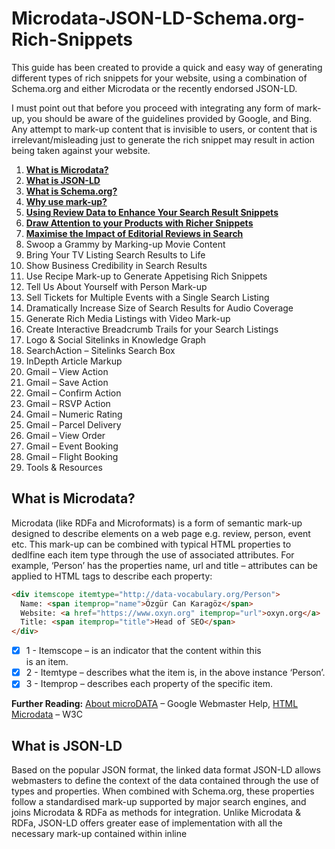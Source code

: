 # Microdata-JSON-LD-Schema.org-Rich-Snippets
This guide has been created to provide a quick and easy way of generating different types of rich snippets for your website, using a combination of Schema.org and either Microdata or the recently endorsed JSON-LD.

I must point out that before you proceed with integrating any form of mark-up, you should be aware of the guidelines provided by Google, and Bing. Any attempt to mark-up content that is invisible to users, or content that is irrelevant/misleading just to generate the rich snippet may result in action being taken against your website.

1. [**What is Microdata?**](#what-is-microdata)
2. [**What is JSON-LD**](#what-is-json-ld)
3. [**What is Schema.org?**](#what-is-schemaorg)
4. [**Why use mark-up?**](#why-use-mark-up)
5. [**Using Review Data to Enhance Your Search Result Snippets**](#using-review-data-to-enhance-your-search-result-snippets)
6. [**Draw Attention to your Products with Richer Snippets**](#draw-attention-to-your-products-with-richer-snippets)
7. [**Maximise the Impact of Editorial Reviews in Search**](#maximise-the-impact-of-editorial-reviews-in-search)
8. Swoop a Grammy by Marking-up Movie Content
9. Bring Your TV Listing Search Results to Life
10. Show Business Credibility in Search Results
11. Use Recipe Mark-up to Generate Appetising Rich Snippets
12. Tell Us About Yourself with Person Mark-up
13. Sell Tickets for Multiple Events with a Single Search Listing
14. Dramatically Increase Size of Search Results for Audio Coverage
15. Generate Rich Media Listings with Video Mark-up
16. Create Interactive Breadcrumb Trails for your Search Listings
17. Logo & Social Sitelinks in Knowledge Graph
18. SearchAction – Sitelinks Search Box
19. InDepth Article Markup
20. Gmail – View Action
21. Gmail – Save Action
22. Gmail – Confirm Action
23. Gmail – RSVP Action
24. Gmail – Numeric Rating
25. Gmail – Parcel Delivery
26. Gmail – View Order
27. Gmail – Event Booking
28. Gmail – Flight Booking
29. Tools & Resources

## What is Microdata?

Microdata (like RDFa and Microformats) is a form of semantic mark-up designed to describe elements on a web page e.g. review, person, event etc. This mark-up can be combined with typical HTML properties to dedlfine each item type through the use of associated attributes. For example, ‘Person’ has the properties name, url and title – attributes can be applied to HTML tags to describe each property:

```HTML
<div itemscope itemtype="http://data-vocabulary.org/Person">
  Name: <span itemprop="name">Özgür Can Karagöz</span>
  Website: <a href="https://www.oxyn.org" itemprop="url">oxyn.org</a>
  Title: <span itemprop="title">Head of SEO</span>
</div>
```

- [X] 1 - Itemscope – is an indicator that the content within this <div> is an item.
- [X] 2 - Itemtype – describes what the item is, in the above instance ‘Person’.
- [X] 3 - Itemprop – describes each property of the specific item.
  
**Further Reading:** [About microDATA](https://developers.google.com/search/docs/guides/intro-structured-data?visit_id=1-636582308679739602-3891983355&hl=en&rd=1) – Google Webmaster Help, [HTML Microdata](https://www.w3.org/TR/microdata/) – W3C
  
## What is JSON-LD

Based on the popular JSON format, the linked data format JSON-LD allows webmasters to define the context of the data contained through the use of types and properties. When combined with Schema.org, these properties follow a standardised mark-up supported by major search engines, and joins Microdata & RDFa as methods for integration. Unlike Microdata & RDFa, JSON-LD offers greater ease of implementation with all the necessary mark-up contained within inline <script> tags, instead of wrapping HTML properties. However, as elegant and lightweight that JSON-LD is, there are some potential road blocks. In some instances it’s just not practical to mark-up content, for example that on a larger scale, as the content would need to be effectively repeated within the script tags in order to validate. Also as the mark-up is invisible, the likelihood of marking up content that is not on the visible page increases, which is against search engine usage guidelines. It is for these reasons that Google in particular still favours Microdata & RDFa for marking up HTML content.

**Further Reading:** [What is JSON-LD](https://json-ld.org/) – JSON-LD.org, [JSON-LD](https://developers.google.com/search/docs/guides/intro-structured-data) – Google Developers, [Structured Data Testing Tool](https://search.google.com/structured-data/testing-tool) (New) – Google Developers.

## What is Schema.org?

Schema.org is a universally supported vocabulary extension by Google, Microsoft and Yahoo! for mark-up languages such as Microdata. It is designed to make the lives of webmasters easier, by offering one standardised mark-up understood by all the major search engines. Currently, Schema.org is compatible with Microdata, RDFa and JSON-LD.

**Further Reading:** [What is Schema.org](http://schema.org/) – Schema.org, [Schema.org FAQ](http://schema.org/docs/faq.html?visit_id=1-636582311145661231-2254729040&hl=en&rd=1) – Google Webmaster Help.

## Why use mark-up?

Marking up content on your website can:

- Lead to the generation of rich snippets in search engine results e.g.

<img src="https://36bvmt283fg61unuud3h7qua-wpengine.netdna-ssl.com/wp-content/uploads/2013/02/sg-ebay.png" />


- This has the potential to enhance CTR from the search results from anywhere between 10-25%.
- Search engines and organisations are using this mark-up to develop new tools, for example Google Recipe Search, which may open up other marketing channels if not now, in the near future.
- Provide greater information to search engines to improve their understanding of the content on your website.

## Using Review Data to Enhance Your Search Result Snippets
### Example live snippet
<img src="https://36bvmt283fg61unuud3h7qua-wpengine.netdna-ssl.com/wp-content/uploads/2013/02/sg-ebay.png">

### 1.2 The core mark-up features at a glance:
**Itemtype** attributes utilised:

| Itemtype      | Description   |
| ------------- | ------------- |
| http://www.schema.org/AggregateRating      | The average rating based on multiple ratings or reviews. |
| http://www.schema.org/Review               | A review of an item e.g. product or movie.               |
| http://www.schema.org/Rating               | An individual rating given for an item.                  |
	
**Itemprop** attributes utilised:

| Itemprop      | Description   | Property of   |
| ------------- | ------------- | ------------- |
| itemprop=“name”             | The name of the item being marked up. | All |
| itemprop=“description”      | Describe the item being marked up.    | All |
| itemprop=“aggregateRating”  | The overall rating, based on a collection of reviews or ratings of the item.                  | CreativeWork |
| itemprop=“ratingValue”      | The rating for the content.           | Rating |
| itemprop=“reviewCount”      | The total number of reviews.          | AggregateRating |
| itemprop=“author”           | The author of this content. HTML 5 rel=author tag can be utilised instead. | CreativeWork |
| itemprop=“datePublished”    | Date of first broadcast/publication.  | CreativeWork |
| itemprop=“reviewRating”     | The rating given in this review.      | Rating |
| itemprop=“reviewBody”       | The actual body of the review.        | CreativeWork |
| itemprop=“worstRating”      | The lowest possible rating.           | Rating |
| itemprop=“bestRating”       | The highest possible rating.          | Rating |


### 1.3 The mark-up
The following code examples form the bare-bone template mark-up for review data. The first part of this example forms the aggregate rating, and could be utilised by itself to generate the rich snippet from point 1.1:

**JSON-LD**

```javascript
<script type="application/ld+json">
{
  "@context": "http://schema.org",
  "@type": "Product",
  "name": "[the name of the product]",
  "aggregateRating": {
    "@type": "AggregateRating",
    "ratingValue": "[rating]",
    "reviewCount": "[number of reviews]"
  }
}
</script>
```
**Microdata**

```HTML
<div itemscope itemtype="http://schema.org/Product">
  <span itemprop="name">[the name of the product]</span>
  <div itemprop="aggregateRating" itemscope itemtype="http://schema.org/AggregateRating">
    <span itemprop="ratingValue">[rating]</span> stars – based on
    <span itemprop="reviewCount">[number of reviews]</span> reviews
  <div>
</div>
```
The second piece of mark up should be utilised on each review, this also adds further validity to the aggregate rating defined above:

**JSON-LD**

```javascript
<script type="application/ld+json">
{
  "@context": "http://schema.org",
  "@type": "Product",
  "name": "[the name of the product]",
  "aggregateRating": {
    "@type": "AggregateRating",
    "ratingValue": "[rating]",
    "reviewCount": "[number of reviews]"
  },
  "review": [
    {
      "@type": "Review",
      "name": "[review title/summary]",
      "author": "[name of reviewer]",
      "datePublished": "[date in ISO format e.g. 2012-04-15]",
      "description": "[the actual user review text]",
      "reviewRating": {
        "@type": "Rating",
        "bestRating": "[highest possible rating]",
        "ratingValue": "[rating given by reviewer]",
        "worstRating": "[lowest possible rating]"
      }   
    }
  ]
}
</script>
```

**Microdata**

```HTML
<div itemprop="review" itemscope itemtype="http://schema.org/Review">
  <span itemprop="name">[review title/summary]</span> - by
  <span itemprop="author">[name of reviewer]</span>,
  <meta itemprop="datePublished" content="[date in ISO format e.g. 2012-04-15]">April 15th, 2012
  <div itemprop="reviewRating" itemscope itemtype="http://schema.org/Rating">
    <meta itemprop="worstRating" content="[lowest possible rating]">
    <span itemprop="ratingValue">[rating given by reviewer]</span>/
    <span itemprop="bestRating">[highest possible rating]</span>stars
  </div>
  <span itemprop="description">[The actual user review text]</span>
</div>
```

### 1.4 The Test…
Filling in the blanks, the resulting snippet using the structured data testing tool should resemble something like this:
<img src="https://36bvmt283fg61unuud3h7qua-wpengine.netdna-ssl.com/wp-content/uploads/2013/02/test-1-1.png" />

**Further Reading:** [Review Schema.org Creator](https://raventools.com/site-auditor/seo-guide/schema-structured-data) – Raven Tools, [Rich Snippets: Reviews Video](https://www.youtube.com/watch?v=n0SF6PLCx4I) – Google Webmaster Help, [Review & AggregateRating](http://schema.org/AggregateRating) – Schema.org

# Draw Attention to your Products with Richer Snippets
### 2.1 Example live snippet

Extending the capability of the review mark up for products can lead to this type of rich snippet:

<img src="https://36bvmt283fg61unuud3h7qua-wpengine.netdna-ssl.com/wp-content/uploads/2013/02/sg-ebay.png" />

### 2.2 The core mark-up features at a glance:
**Itemtype** attributes utilised:

| Itemtype      | Description   |
| ------------- | ------------- |
| http://www.schema.org/Product              | Describes a product on sale.                              |
| http://www.schema.org/Offer                | Describes a products offer details.                       |
| http://www.schema.org/AggregateRating      | The average rating based on multiple ratings or reviews.  |

**Itemprop** attributes utilised:

| Itemprop      | Description   | Property of   |
| ------------- | ------------- | ------------- |
| itemprop=“name”             | The name of the item being marked up. | All |
| itemprop=“description”      | Describe the item being marked up.    | All |
| itemprop=”price“            | The price stated for a product.       | Offer |
| itemprop=”aggregateRating“  | The overall rating, based on a collection of reviews or ratings of the item.  | CreativeWork |
| itemprop=”ratingValue“      | The rating for the content.           | Rating |
| itemprop=”reviewCount“      | The total number of reviews.          | AggregateRating |

### 2.3 The mark-up

Exploiting review mark-up for a product with offer details:

**JSON-LD**

```javascript
<script type="application/ld+json">
{
  "@context": "http://schema.org",
  "@type": "Product",
  "name": "[product name]",
  "offers": {
    "@type": "Offer",
    "price": "[product sale price]",
    "priceCurrency": "[currency in 3 letter ISO 4217 format e.g. USD]"
  },
    "aggregateRating": {
    "@type": "AggregateRating",
    "ratingValue": "[aggregate rating given]",
    "reviewCount": "[number of reviews]"
  }
 }
 </script>
```

**Microdata**

```HTML
<div itemscope itemtype="http://schema.org/Product">
  <span itemprop="name">[product name]</span>
  <span itemprop="offers" itemscope itemtype="http://schema.org/Offer">
    <span itemprop="price">[product sale price]</span>
  </span>
  <div itemprop="aggregateRating" itemscope itemtype="http://schema.org/AggregateRating">
    <span itemprop="ratingValue">[aggregate rating given]</span> stars – based on
    <span itemprop="reviewCount">[number of reviews]</span> reviews
  </div>
</div>
```

As an aggregate review rating has been given for this product, the individual corresponding user reviews will need to be marked up using the code identified in part two of point 1.3.

### 2.4 The Test…

Filling in the blanks, the resulting snippet using the structured data testing tool should resemble something like this:

<img src="https://36bvmt283fg61unuud3h7qua-wpengine.netdna-ssl.com/wp-content/uploads/2013/02/2-4test.jpg" />

### 2.5 Extending this mark-up

By altering the /Offer segment of the code to the below we can add a price range to the snippet:

<img src="https://36bvmt283fg61unuud3h7qua-wpengine.netdna-ssl.com/wp-content/uploads/2013/02/2-5test.jpg" />

**JSON-LD**

```javascript
JSON-LD DISPLAYED IN ITS ENTIRETY:
<script type="application/ld+json">
{
  "@context": "http://schema.org",
  "@type": "Product",
  "name": "[product name]",
  "aggregateRating": {
    "@type": "AggregateRating",
    "ratingValue": "[aggregate rating given]",
    "reviewCount": "[number of reviews]"
  },
  "offers": {
    "@type": "AggregateOffer",
    "lowPrice": "[lowest product price]",
    "highPrice": "[highest product price]",
    "priceCurrency": "[currency in 3 letter ISO 4217 format e.g. USD]"
 }
}
</script>
```

**Microdata**

```HTML
<span itemprop="offers" itemscope itemtype="http://schema.org/AggregateOffer">
  <span itemprop="lowPrice">[lowest product price]</span> to
  <span itemprop="highPrice">[highest product price]</span>
</span>
```

This can be further extended to include ‘In Stock’ within the rich snippet by including the following line also within the /Offer segment:

```HTML
"availability": "http://schema.org/InStock"
<link itemprop="availability" href="http://schema.org/InStock" >
```

**Further Reading:** [Product Schema.org Creator](http://schema-creator.org/product.php) – Raven Tools, [Rich Snippets: Products](https://developers.google.com/search/docs/data-types/product?visit_id=1-636582735837372902-962109021&hl=en&rd=1) – Google Webmaster Help, [Product](http://schema.org/Product) & [Offer](http://schema.org/Offer) – Schema.org

# Maximise the Impact of Editorial Reviews in Search

### 3.1 Example live snippet

Individual reviews in an editorial format can also be marked up to generate an extension of the ratings snippet to include the author name and publication date:

<img src="https://36bvmt283fg61unuud3h7qua-wpengine.netdna-ssl.com/wp-content/uploads/2013/02/3-1example.jpg" />

### 3.2 The core mark-up features at a glance:

**Itemtype** attributes utilised:

| Itemtype      | Description   |
| ------------- | ------------- |
| http://www.schema.org/Review               | A review of an item e.g. product or movie.                |
| http://www.schema.org/Rating               | An individual rating given for an item.                   |

**Itemprop** attributes utilised:

| Itemprop      | Description   | Property of   |
| ------------- | ------------- | ------------- |
| itemprop=“itemreviewed”     | The name of the item being reviewed.  | Review |
| itemprop=“worstRating”      | The worst possible rating.            | Rating |
| itemprop=“bestRating”       | The highest possible rating.          | Rating |
| itemprop=“ratingValue”      | The rating for the content.           | Rating |
| itemprop=“datePublished”    | The publication date of the review.   | Review |
| itemprop=“author”           | The name of the author.               | Review |

### 3.3 The mark-up

The mark-up for an editorial review:

**JSON-LD**

```javascript
<script type="application/ld+json">
{
  "@context": "http://schema.org",
  "@type": "Review",
  "itemReviewed": "[The item being reviewed]",
  "reviewRating": {
    "@type": "Rating",
    "bestRating": "[best rating]",
    "worstRating": "[worst rating]",
    "ratingValue": "[rating received]"
  },
  "datePublished": "[date in ISO format e.g. 2012-04-15]",
  "author": "[author name]"
}
</script>
```

**Microdata**

```HTML
<div itemprop="review" itemscope itemtype="http://schema.org/Review">
  <span itemprop="itemreviewed">[the item being reviewed]</span>
  <div itemprop="reviewRating" itemscope itemtype="http://schema.org/Rating">
    <meta itemprop="worstRating" content = "[worst rating]">
    <meta itemprop="bestRating" content="[best rating]">
    <meta itemprop="ratingValue" content="[rating received]">
  </div>
  <span itemprop="datePublished" content="[date in ISO format e.g. 2012-04-15]">[publication date]</span>
  <span itemprop="author">[author name]</span>
</div>
```

### 3.4 The test…

Filling in the blanks, the resulting SERP using the structured data testing tool should resemble something like this:

<img src="https://36bvmt283fg61unuud3h7qua-wpengine.netdna-ssl.com/wp-content/uploads/2013/02/3-4test.jpg" />

### 3.5 Extending this mark-up

By altering this code slightly, combining properties from schema.org/Product we can add a price to the snippet as well:

**JSON-LD**

```javascript
<script type="application/ld+json">
{
  "@context": "http://schema.org",
  "@type": "Review",
  "itemReviewed": "[the item being reviewed]",
  "reviewRating": {
    "@type": "Rating",
    "bestRating": "[best rating]",
    "worstRating": "[worst rating]",
    "ratingValue": "[rating received]"
  },
  "datePublished": "[date in ISO format e.g. 2012-04-15]",
  "author": "[author name]",
  "offers": {
    "@type": "Offer",
    "price": "[product sale price]",
    "priceCurrency": "[currency in 3 letter ISO 4217 format e.g. USD]"
  }
}
</script>
```

**Microdata**

```HTML
<div itemscope itemtype="http://schema.org/Product">
  <span itemprop="name">[product being reviewed]</span>
  <div itemprop="review" itemscope itemtype="http://schema.org/Review">
    <div itemprop="reviewRating" itemscope itemtype="http://schema.org/Rating">
      <meta itemprop="worstRating" content = "[worst possible rating]">
      <meta itemprop="bestRating" content="[best possible rating]">
      <meta itemprop="ratingValue" content="[rating given]">
    </div>
    <span itemprop="author">[author name]</span>
    <span itemprop="datePublished" content="[date in ISO format e.g. 2012-04-15]"> [publication date]</span>
  </div>
  <span itemprop="offers" itemscope itemtype="http://schema.org/Offer">
    <span itemprop="price">[product price]</span>
  </span>
</div>
```

This would create the following snippet:

<img src="https://36bvmt283fg61unuud3h7qua-wpengine.netdna-ssl.com/wp-content/uploads/2013/02/3-5-1test.jpg" />

You can extend this even further to include a price range; just replace the schema.org/Offer section with:

**JSON-LD**

```javascript
<script type="application/ld+json">
{
  "@context": "http://schema.org",
  "@type": "Review",
  "itemReviewed": "[the item being reviewed]",
  "reviewRating": {
    "@type": "Rating",
    "bestRating": "[best rating]",
    "worstRating": "[worst rating]",
    "ratingValue": "[rating received]"
  },
  "datePublished": "[date in ISO format e.g. 2012-04-15]",
  "author": "[author name]",
  "offers": {
    "@type": "AggregateOffer",
    "lowPrice": "[lowest product price]",
    "highPrice": "[highest product price]",
    "priceCurrency": "[currency in 3 letter ISO 4217 format e.g. USD]"
  }
}
</script>
```

**Microdata**

```HTML
<span itemprop="offers" itemscope itemtype="http://schema.org/AggregateOffer">
  <span itemprop="lowPrice">[lowest retail price]</span>
  to <span itemprop="highPrice">[highest retail price]</span>
</span>
```

<img src="https://36bvmt283fg61unuud3h7qua-wpengine.netdna-ssl.com/wp-content/uploads/2013/02/3-5-2test.jpg" />

**Further Reading:** [Individual Reviews](https://developers.google.com/search/docs/data-types/review?visit_id=1-636582744460117386-443891566&hl=en&rd=1#Individual_reviews) – Google Webmaster Help, [Review](http://schema.org/Review) – Schema.org

# To be continued...
